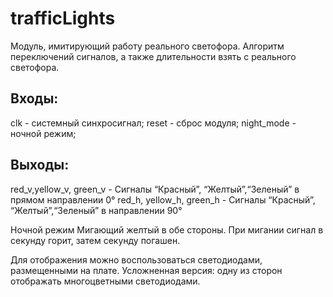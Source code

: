 # trafficLights

Модуль, имитирующий работу реального светофора. Алгоритм переключений сигналов, а также длительности взять с реального светофора.

## Входы:
clk		- системный синхросигнал;
reset		- сброс модуля;
night_mode	- ночной режим;

## Выходы:
red_v,yellow_v, green_v  - Сигналы “Красный”, “Желтый”,“Зеленый” в прямом направлении 0°
red_h, yellow_h, green_h - Сигналы “Красный”, “Желтый”,“Зеленый” в направлении 90°

Ночной режим 
Мигающий желтый в обе стороны.
При мигании сигнал в секунду горит, затем секунду погашен.

Для отображения можно воспользоваться светодиодами, размещенными на плате.
Усложненная версия: одну из сторон отображать многоцветными светодиодами.
